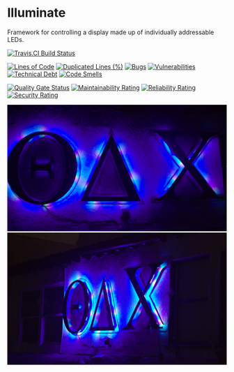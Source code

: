 # Illuminate
Framework for controlling a display made up of individually addressable LEDs.

[![Travis.CI Build Status](https://travis-ci.org/comran/illuminate.svg?branch=master)](https://travis-ci.org/comran/illuminate)

[![Lines of Code](https://sonarcloud.io/api/project_badges/measure?project=comran_illuminate&metric=ncloc)](https://sonarcloud.io/dashboard?id=comran_illuminate)
[![Duplicated Lines (%)](https://sonarcloud.io/api/project_badges/measure?project=comran_illuminate&metric=duplicated_lines_density)](https://sonarcloud.io/dashboard?id=comran_illuminate)
[![Bugs](https://sonarcloud.io/api/project_badges/measure?project=comran_illuminate&metric=bugs)](https://sonarcloud.io/dashboard?id=comran_illuminate)
[![Vulnerabilities](https://sonarcloud.io/api/project_badges/measure?project=comran_illuminate&metric=vulnerabilities)](https://sonarcloud.io/dashboard?id=comran_illuminate)
[![Technical Debt](https://sonarcloud.io/api/project_badges/measure?project=comran_illuminate&metric=sqale_index)](https://sonarcloud.io/dashboard?id=comran_illuminate)
[![Code Smells](https://sonarcloud.io/api/project_badges/measure?project=comran_illuminate&metric=code_smells)](https://sonarcloud.io/dashboard?id=comran_illuminate)

[![Quality Gate Status](https://sonarcloud.io/api/project_badges/measure?project=comran_illuminate&metric=alert_status)](https://sonarcloud.io/dashboard?id=comran_illuminate)
[![Maintainability Rating](https://sonarcloud.io/api/project_badges/measure?project=comran_illuminate&metric=sqale_rating)](https://sonarcloud.io/dashboard?id=comran_illuminate)
[![Reliability Rating](https://sonarcloud.io/api/project_badges/measure?project=comran_illuminate&metric=reliability_rating)](https://sonarcloud.io/dashboard?id=comran_illuminate)
[![Security Rating](https://sonarcloud.io/api/project_badges/measure?project=comran_illuminate&metric=security_rating)](https://sonarcloud.io/dashboard?id=comran_illuminate)

![UCLA TDX Front View](/docs/tdx_front_view.jpg)
![UCLA TDX Side View](/docs/tdx_side_view.jpg)
